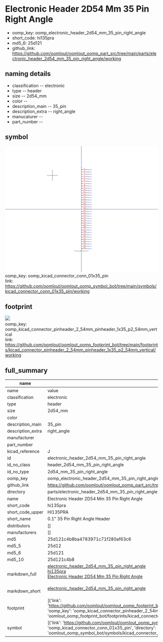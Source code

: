 # Electronic Header 2D54 Mm 35 Pin Right Angle

  
* oomp_key: oomp_electronic_header_2d54_mm_35_pin_right_angle 
* short_code: hi135pra
* md5_6: 25d121  
* github_link: https://github.com/oomlout/oomlout_oomp_part_src/tree/main/parts/electronic_header_2d54_mm_35_pin_right_angle/working  
## naming details
* classification -- electronic
* type -- header
* size -- 2d54_mm
* color -- 
* description_main -- 35_pin
* description_extra -- right_angle
* manucaturer -- 
* part_number -- 



## symbol

![](symbol/0/working/working_600.png)  
oomp_key: oomp_kicad_connector_conn_01x35_pin  
link: https://github.com/oomlout/oomlout_oomp_symbol_bot/tree/main/symbols/kicad_connector_conn_01x35_pin/working  

## footprint

![](footprint/0/working/working_600.png)  
oomp_key: oomp_kicad_connector_pinheader_2_54mm_pinheader_1x35_p2_54mm_vertical  
link: https://github.com/oomlout/oomlout_oomp_footprint_bot/tree/main/footprints/kicad_connector_pinheader_2_54mm_pinheader_1x35_p2_54mm_vertical/working  

## full_summary
| name | value | 
| --- | --- | 
| name | value | 
| classification | electronic | 
| type | header | 
| size | 2d54_mm | 
| color |  | 
| description_main | 35_pin | 
| description_extra | right_angle | 
| manufacturer |  | 
| part_number |  | 
| kicad_reference | J | 
| id | electronic_header_2d54_mm_35_pin_right_angle | 
| id_no_class | header_2d54_mm_35_pin_right_angle | 
| id_no_type | 2d54_mm_35_pin_right_angle | 
| oomp_key | oomp_electronic_header_2d54_mm_35_pin_right_angle | 
| github_link | https://github.com/oomlout/oomlout_oomp_part_src/tree/main/parts/electronic_header_2d54_mm_35_pin_right_angle/working | 
| directory | parts/electronic_header_2d54_mm_35_pin_right_angle | 
| name | Electronic Header 2D54 Mm 35 Pin Right Angle | 
| short_code | hi135pra | 
| short_code_upper | HI135PRA | 
| short_name | 0.1" 35 Pin Right Angle Header | 
| distributors | [] | 
| manufacturers | [] | 
| md5 | 25d121c4b8ba4783971c71f280af63c6 | 
| md5_5 | 25d12 | 
| md5_6 | 25d121 | 
| md5_10 | 25d121c4b8 | 
| markdown_full | [electronic_header_2d54_mm_35_pin_right_angle](https://github.com/oomlout/oomlout_oomp_part_src/tree/main/parts/electronic_header_2d54_mm_35_pin_right_angle/working)<br>[hi135pra](https://github.com/oomlout/oomlout_oomp_part_src/tree/main/parts/electronic_header_2d54_mm_35_pin_right_angle/working)<br>[Electronic Header 2D54 Mm 35 Pin Right Angle](https://github.com/oomlout/oomlout_oomp_part_src/tree/main/parts/electronic_header_2d54_mm_35_pin_right_angle/working)<br><br> | 
| markdown_short | [electronic_header_2d54_mm_35_pin_right_angle](https://github.com/oomlout/oomlout_oomp_part_src/tree/main/parts/electronic_header_2d54_mm_35_pin_right_angle/working)<br><br> | 
| footprint | [{'link': 'https://github.com/oomlout/oomlout_oomp_footprint_bot/tree/main/foootprntss/kicad_connector_pinheader_2_54mm_pinheader_1x35_p2_54mm_vertical', 'oomp_key': 'oomp_kicad_connector_pinheader_2_54mm_pinheader_1x35_p2_54mm_vertical', 'directory': 'oomlout_oomp_footprint_bot/footprints/kicad_connector_pinheader_2_54mm_pinheader_1x35_p2_54mm_vertical//working/working.kicad_mod'}] | 
| symbol | [{'link': 'https://github.com/oomlout/oomlout_oomp_symbol_bot/tree/main/symbols/kicad_connector_conn_01x35_pin', 'oomp_key': 'oomp_kicad_connector_conn_01x35_pin', 'directory': 'oomlout_oomp_symbol_bot/symbols/kicad_connector_conn_01x35_pin//working/working.kicad_sym'}] | 
